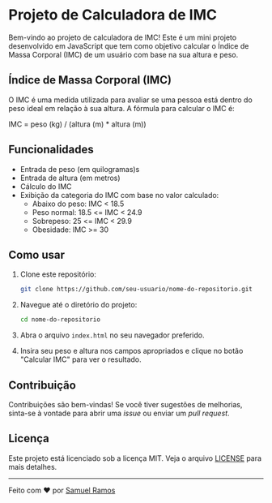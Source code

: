 # Projeto de Calculadora de IMC

Bem-vindo ao projeto de calculadora de IMC! Este é um mini projeto desenvolvido em JavaScript que tem como objetivo calcular o Índice de Massa Corporal (IMC) de um usuário com base na sua altura e peso.


## Índice de Massa Corporal (IMC)

O IMC é uma medida utilizada para avaliar se uma pessoa está dentro do peso ideal em relação à sua altura. A fórmula para calcular o IMC é:

IMC = peso (kg) / (altura (m) * altura (m))


## Funcionalidades

- Entrada de peso (em quilogramas)s
- Entrada de altura (em metros)
- Cálculo do IMC
- Exibição da categoria do IMC com base no valor calculado:
  - Abaixo do peso: IMC < 18.5
  - Peso normal: 18.5 <= IMC < 24.9
  - Sobrepeso: 25 <= IMC < 29.9
  - Obesidade: IMC >= 30


## Como usar

1. Clone este repositório:
    ```sh
    git clone https://github.com/seu-usuario/nome-do-repositorio.git
    ```

2. Navegue até o diretório do projeto:
    ```sh
    cd nome-do-repositorio
    ```

3. Abra o arquivo `index.html` no seu navegador preferido.

4. Insira seu peso e altura nos campos apropriados e clique no botão "Calcular IMC" para ver o resultado.


## Contribuição

Contribuições são bem-vindas! Se você tiver sugestões de melhorias, sinta-se à vontade para abrir uma _issue_ ou enviar um _pull request_.

## Licença

Este projeto está licenciado sob a licença MIT. Veja o arquivo [LICENSE](LICENSE.txt) para mais detalhes.

---

Feito com ❤️ por [Samuel Ramos](https://github.com/samuelramosdev)
